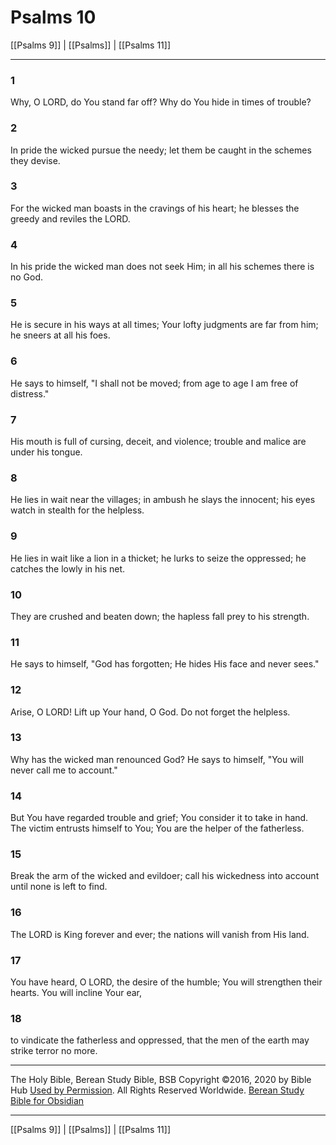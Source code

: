 # Psalms 10

[[Psalms 9]] | [[Psalms]] | [[Psalms 11]]

---

### 1
Why, O LORD, do You stand far off? Why do You hide in times of trouble?

### 2
In pride the wicked pursue the needy; let them be caught in the schemes they devise.

### 3
For the wicked man boasts in the cravings of his heart; he blesses the greedy and reviles the LORD.

### 4
In his pride the wicked man does not seek Him; in all his schemes there is no God.

### 5
He is secure in his ways at all times; Your lofty judgments are far from him; he sneers at all his foes.

### 6
He says to himself, "I shall not be moved; from age to age I am free of distress."

### 7
His mouth is full of cursing, deceit, and violence; trouble and malice are under his tongue.

### 8
He lies in wait near the villages; in ambush he slays the innocent; his eyes watch in stealth for the helpless.

### 9
He lies in wait like a lion in a thicket; he lurks to seize the oppressed; he catches the lowly in his net.

### 10
They are crushed and beaten down; the hapless fall prey to his strength.

### 11
He says to himself, "God has forgotten; He hides His face and never sees."

### 12
Arise, O LORD! Lift up Your hand, O God. Do not forget the helpless.

### 13
Why has the wicked man renounced God? He says to himself, "You will never call me to account."

### 14
But You have regarded trouble and grief; You consider it to take in hand. The victim entrusts himself to You; You are the helper of the fatherless.

### 15
Break the arm of the wicked and evildoer; call his wickedness into account until none is left to find.

### 16
The LORD is King forever and ever; the nations will vanish from His land.

### 17
You have heard, O LORD, the desire of the humble; You will strengthen their hearts. You will incline Your ear,

### 18
to vindicate the fatherless and oppressed, that the men of the earth may strike terror no more.

---

The Holy Bible, Berean Study Bible, BSB
Copyright ©2016, 2020 by Bible Hub
[Used by Permission](https://berean.bible/terms.htm). All Rights Reserved Worldwide.
[Berean Study Bible for Obsidian](https://github.com/gapmiss/berean-study-bible-for-obsidian)

---

[[Psalms 9]] | [[Psalms]] | [[Psalms 11]]

